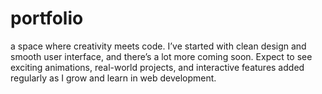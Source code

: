 # portfolio
 a space where creativity meets code. I’ve started with clean design and smooth user interface, and there’s a lot more coming soon. Expect to see exciting animations, real-world projects, and interactive features added regularly as I grow and learn in web development.
